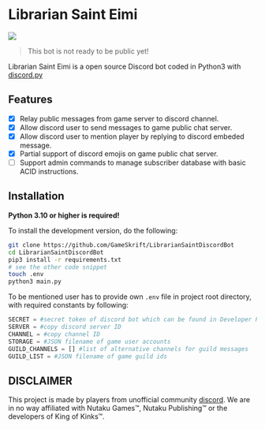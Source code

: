 # Librarian Saint Eimi

[![](https://img.shields.io/discord/565048515357835264.svg?logo=discord&colorB=7289DA&label=discord)](https://discord.gg/eSustM8e5q)
> This bot is not ready to be public yet!

Librarian Saint Eimi is a open source Discord bot coded in Python3 with [discord.py](discordpy.rtfd.org/en/latest)

## Features
- [x] Relay public messages from game server to discord channel.
- [x] Allow discord user to send messages to game public chat server.
- [x] Allow discord user to mention player by replying to discord embeded message.
- [x] Partial support of discord emojis on game public chat server.
- [ ] Support admin commands to manage subscriber database with basic ACID instructions.

## Installation

**Python 3.10 or higher is required!**

To install the development version, do the following:
```bash
git clone https://github.com/GameSkrift/LibrarianSaintDiscordBot
cd LibrarianSaintDiscordBot
pip3 install -r requirements.txt
# see the other code snippet 
touch .env
python3 main.py
```
To be mentioned user has to provide own `.env` file in project root directory, with required constants by following:
```python
SECRET = #secret token of discord bot which can be found in Developer Portal.
SERVER = #copy discord server ID
CHANNEL = #copy channel ID
STORAGE = #JSON filename of game user accounts
GUILD_CHANNELS = [] #list of alternative channels for guild messages
GUILD_LIST = #JSON filename of game guild ids
```

## DISCLAIMER

This project is made by players from unofficial community [discord](https://discord.gg/king-of-kinks). We are in no way affiliated with Nutaku Games™, Nutaku Publishing™ or the developers of King of Kinks™.
